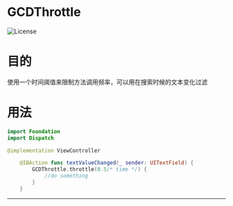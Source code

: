 # GCDThrottle
![License](https://img.shields.io/badge/license-MIT-blue.svg)

# 目的
使用一个时间阈值来限制方法调用频率，可以用在搜索时候的文本变化过滤

# 用法

```swift
import Foundation
import Dispatch

@implementation ViewController

    @IBAction func textValueChanged(_ sender: UITextField) {
        GCDThrottle.throttle(0.5/* time */) {
            //do something
        }
    }

```
----